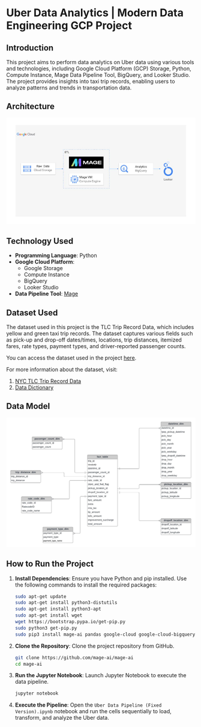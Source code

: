 # Uber Data Analytics | Modern Data Engineering GCP Project

## Introduction

This project aims to perform data analytics on Uber data using various tools and technologies, including Google Cloud Platform (GCP) Storage, Python, Compute Instance, Mage Data Pipeline Tool, BigQuery, and Looker Studio. The project provides insights into taxi trip records, enabling users to analyze patterns and trends in transportation data.

## Architecture 
![Architecture](architecture.jpg)

## Technology Used
- **Programming Language**: Python
- **Google Cloud Platform**:
  - Google Storage
  - Compute Instance 
  - BigQuery
  - Looker Studio
- **Data Pipeline Tool**: [Mage](https://www.mage.ai/)

## Dataset Used
The dataset used in this project is the TLC Trip Record Data, which includes yellow and green taxi trip records. The dataset captures various fields such as pick-up and drop-off dates/times, locations, trip distances, itemized fares, rate types, payment types, and driver-reported passenger counts.

You can access the dataset used in the project [here](https://github.com/xiatec/Uber-DA/blob/main/data/uber_data.csv).

For more information about the dataset, visit:
1. [NYC TLC Trip Record Data](https://www.nyc.gov/site/tlc/about/tlc-trip-record-data.page)
2. [Data Dictionary](https://www.nyc.gov/assets/tlc/downloads/pdf/data_dictionary_trip_records_yellow.pdf)

## Data Model
![Data Model](data_model.jpeg)

## How to Run the Project

1. **Install Dependencies**: Ensure you have Python and pip installed. Use the following commands to install the required packages:
   ```bash
   sudo apt-get update
   sudo apt-get install python3-distutils
   sudo apt-get install python3-apt
   sudo apt-get install wget
   wget https://bootstrap.pypa.io/get-pip.py
   sudo python3 get-pip.py
   sudo pip3 install mage-ai pandas google-cloud google-cloud-bigquery
   ```

2. **Clone the Repository**: Clone the project repository from GitHub.
   ```bash
   git clone https://github.com/mage-ai/mage-ai
   cd mage-ai
   ```

3. **Run the Jupyter Notebook**: Launch Jupyter Notebook to execute the data pipeline.
   ```bash
   jupyter notebook
   ```

4. **Execute the Pipeline**: Open the `Uber Data Pipeline (Fixed Version).ipynb` notebook and run the cells sequentially to load, transform, and analyze the Uber data.
